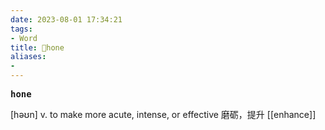 ```yaml
---
date: 2023-08-01 17:34:21
tags: 
- Word
title: 📖hone
aliases: 
- 
---
```


<pre><strong>hone</strong></pre>

[həʊn]
v. to make more acute, intense, or effective 磨砺，提升
[[enhance]]
